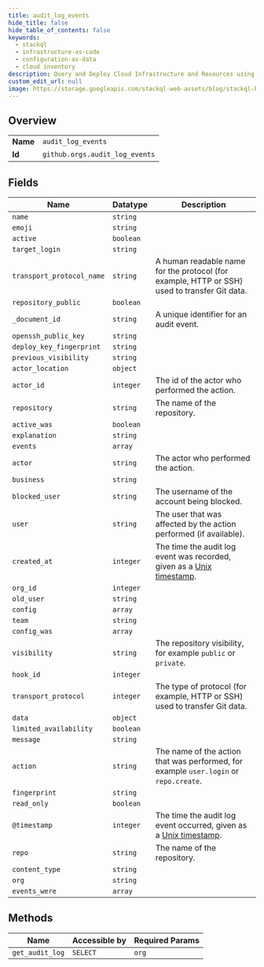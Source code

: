 ```yaml
---
title: audit_log_events
hide_title: false
hide_table_of_contents: false
keywords:
  - stackql
  - infrastructure-as-code
  - configuration-as-data
  - cloud inventory
description: Query and Deploy Cloud Infrastructure and Resources using SQL
custom_edit_url: null
image: https://storage.googleapis.com/stackql-web-assets/blog/stackql-blog-post-featured-image.png
---
```

  
    

## Overview
<table><tbody>
<tr><td><b>Name</b></td><td><code>audit_log_events</code></td></tr>
<tr><td><b>Id</b></td><td><code>github.orgs.audit_log_events</code></td></tr>
</tbody></table>

## Fields
| Name | Datatype | Description |
| ---- | -------- | ----------- |
| `name` | `string` |  |
| `emoji` | `string` |  |
| `active` | `boolean` |  |
| `target_login` | `string` |  |
| `transport_protocol_name` | `string` | A human readable name for the protocol (for example, HTTP or SSH) used to transfer Git data. |
| `repository_public` | `boolean` |  |
| `_document_id` | `string` | A unique identifier for an audit event. |
| `openssh_public_key` | `string` |  |
| `deploy_key_fingerprint` | `string` |  |
| `previous_visibility` | `string` |  |
| `actor_location` | `object` |  |
| `actor_id` | `integer` | The id of the actor who performed the action. |
| `repository` | `string` | The name of the repository. |
| `active_was` | `boolean` |  |
| `explanation` | `string` |  |
| `events` | `array` |  |
| `actor` | `string` | The actor who performed the action. |
| `business` | `string` |  |
| `blocked_user` | `string` | The username of the account being blocked. |
| `user` | `string` | The user that was affected by the action performed (if available). |
| `created_at` | `integer` | The time the audit log event was recorded, given as a [Unix timestamp](http://en.wikipedia.org/wiki/Unix_time). |
| `org_id` | `integer` |  |
| `old_user` | `string` |  |
| `config` | `array` |  |
| `team` | `string` |  |
| `config_was` | `array` |  |
| `visibility` | `string` | The repository visibility, for example `public` or `private`. |
| `hook_id` | `integer` |  |
| `transport_protocol` | `integer` | The type of protocol (for example, HTTP or SSH) used to transfer Git data. |
| `data` | `object` |  |
| `limited_availability` | `boolean` |  |
| `message` | `string` |  |
| `action` | `string` | The name of the action that was performed, for example `user.login` or `repo.create`. |
| `fingerprint` | `string` |  |
| `read_only` | `boolean` |  |
| `@timestamp` | `integer` | The time the audit log event occurred, given as a [Unix timestamp](http://en.wikipedia.org/wiki/Unix_time). |
| `repo` | `string` | The name of the repository. |
| `content_type` | `string` |  |
| `org` | `string` |  |
| `events_were` | `array` |  |
## Methods
| Name | Accessible by | Required Params |
| ---- | ------------- | --------------- |
| `get_audit_log` | `SELECT` | `org` |
